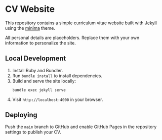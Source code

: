# CV Website

This repository contains a simple curriculum vitae website built with [Jekyll](https://jekyllrb.com/) using the [minima](https://github.com/jekyll/minima) theme.

All personal details are placeholders. Replace them with your own information to personalize the site.

## Local Development

1. Install Ruby and Bundler.
2. Run `bundle install` to install dependencies.
3. Build and serve the site locally:
   ```bash
   bundle exec jekyll serve
   ```
4. Visit `http://localhost:4000` in your browser.

## Deploying

Push the `main` branch to GitHub and enable GitHub Pages in the repository settings to publish your CV.
